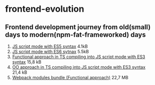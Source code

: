 # frontend-evolution

## Frontend development journey from old(small) days to modern(npm-fat-frameworked) days

1. [JS script mode with ES5 syntax](https://github.com/PavPavv/frontend-evolution/tree/main/native-web-timer-es5-func) 4.1kB
2. [JS script mode with ES6 sytnax](https://github.com/PavPavv/frontend-evolution/tree/main/native-web-timer-es6-class) 5.5kB
3. [Functional approach in TS compiling into JS script mode with ES3 syntax](https://github.com/PavPavv/frontend-evolution/tree/main/native-web-timer-func-with-TS) 15,8 kB
4. [OO approach in TS compiling into JS script mode with ES3 syntax](https://github.com/PavPavv/frontend-evolution/tree/main/native-web-timer-class-with-TS) 21,4 kB
5. [Webpack modules bundle (Functional approach)](https://github.com/PavPavv/frontend-evolution/tree/main/webpack-js-timer) 22,7 MB

